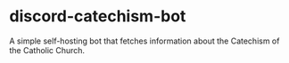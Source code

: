 # discord-catechism-bot
A simple self-hosting bot that fetches information about the Catechism of the Catholic Church.
